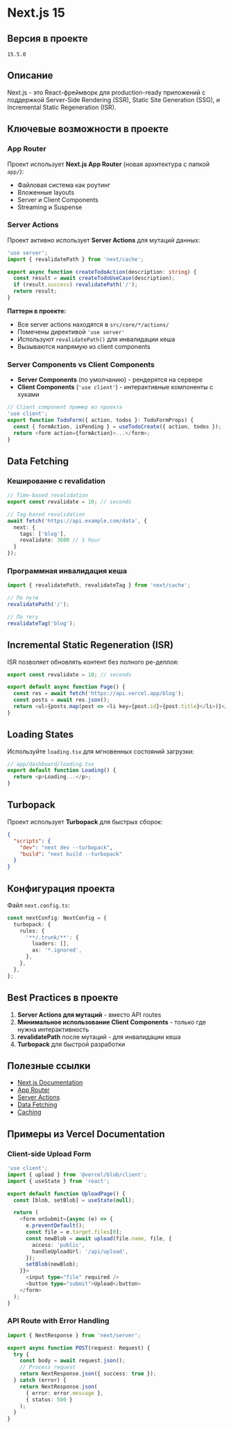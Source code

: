 # Next.js 15

## Версия в проекте
`15.5.0`

## Описание
Next.js - это React-фреймворк для production-ready приложений с поддержкой Server-Side Rendering (SSR), Static Site Generation (SSG), и Incremental Static Regeneration (ISR).

## Ключевые возможности в проекте

### App Router
Проект использует **Next.js App Router** (новая архитектура с папкой `app/`):
- Файловая система как роутинг
- Вложенные layouts
- Server и Client Components
- Streaming и Suspense

### Server Actions
Проект активно использует **Server Actions** для мутаций данных:

```typescript
'use server';
import { revalidatePath } from 'next/cache';

export async function createTodoAction(description: string) {
  const result = await createTodoUseCase(description);
  if (result.success) revalidatePath('/');
  return result;
}
```

**Паттерн в проекте:**
- Все server actions находятся в `src/core/*/actions/`
- Помечены директивой `'use server'`
- Используют `revalidatePath()` для инвалидации кеша
- Вызываются напрямую из client components

### Server Components vs Client Components
- **Server Components** (по умолчанию) - рендерятся на сервере
- **Client Components** (`'use client'`) - интерактивные компоненты с хуками

```typescript
// Client component пример из проекта
'use client';
export function TodoForm({ action, todos }: TodoFormProps) {
  const { formAction, isPending } = useTodoCreate({ action, todos });
  return <form action={formAction}>...</form>;
}
```

## Data Fetching

### Кеширование с revalidation
```typescript
// Time-based revalidation
export const revalidate = 10; // seconds

// Tag-based revalidation
await fetch('https://api.example.com/data', {
  next: {
    tags: ['blog'],
    revalidate: 3600 // 1 hour
  }
});
```

### Программная инвалидация кеша
```typescript
import { revalidatePath, revalidateTag } from 'next/cache';

// По пути
revalidatePath('/');

// По тегу
revalidateTag('blog');
```

## Incremental Static Regeneration (ISR)

ISR позволяет обновлять контент без полного ре-деплоя:

```typescript
export const revalidate = 10; // seconds

export default async function Page() {
  const res = await fetch('https://api.vercel.app/blog');
  const posts = await res.json();
  return <ul>{posts.map(post => <li key={post.id}>{post.title}</li>)}</ul>;
}
```

## Loading States

Используйте `loading.tsx` для мгновенных состояний загрузки:

```typescript
// app/dashboard/loading.tsx
export default function Loading() {
  return <p>Loading...</p>;
}
```

## Turbopack

Проект использует **Turbopack** для быстрых сборок:

```json
{
  "scripts": {
    "dev": "next dev --turbopack",
    "build": "next build --turbopack"
  }
}
```

## Конфигурация проекта

Файл `next.config.ts`:
```typescript
const nextConfig: NextConfig = {
  turbopack: {
    rules: {
      '**/.trunk/**': {
        loaders: [],
        as: '*.ignored',
      },
    },
  },
};
```

## Best Practices в проекте

1. **Server Actions для мутаций** - вместо API routes
2. **Минимальное использование Client Components** - только где нужна интерактивность
3. **revalidatePath** после мутаций - для инвалидации кеша
4. **Turbopack** для быстрой разработки

## Полезные ссылки

- [Next.js Documentation](https://nextjs.org/docs)
- [App Router](https://nextjs.org/docs/app)
- [Server Actions](https://nextjs.org/docs/app/building-your-application/data-fetching/server-actions-and-mutations)
- [Data Fetching](https://nextjs.org/docs/app/building-your-application/data-fetching)
- [Caching](https://nextjs.org/docs/app/building-your-application/caching)

## Примеры из Vercel Documentation

### Client-side Upload Form
```typescript
'use client';
import { upload } from '@vercel/blob/client';
import { useState } from 'react';

export default function UploadPage() {
  const [blob, setBlob] = useState(null);

  return (
    <form onSubmit={async (e) => {
      e.preventDefault();
      const file = e.target.files[0];
      const newBlob = await upload(file.name, file, {
        access: 'public',
        handleUploadUrl: '/api/upload',
      });
      setBlob(newBlob);
    }}>
      <input type="file" required />
      <button type="submit">Upload</button>
    </form>
  );
}
```

### API Route with Error Handling
```typescript
import { NextResponse } from 'next/server';

export async function POST(request: Request) {
  try {
    const body = await request.json();
    // Process request
    return NextResponse.json({ success: true });
  } catch (error) {
    return NextResponse.json(
      { error: error.message },
      { status: 500 }
    );
  }
}
```
